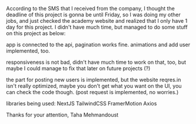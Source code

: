 According to the SMS that I received from the company, I thought the deadline of this project is gonna be until Friday,
so I was doing my other jobs, and just checked the academy website and realized that I only have 1 day for this project.
I didn't have much time, but managed to do some stuff on this project as below:

app is connected to the api, pagination works fine.
animations and add user implemented, too.

responsiveness is not bad, didn't have much time to work on that, too, but maybe I could manage to fix that later on future projects (?)

the part for posting new users is implemented, but the website reqres.in isn't really optimized, maybe you don't get what you want on the UI,
you can check the code though. (post request is implemented, no worries.)

libraries being used:
NextJS
TailwindCSS
FramerMotion
Axios

Thanks for your attention,
Taha Mehmandoust
